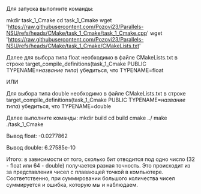 Для запуска выполните команды:

mkdir task_1_Cmake
cd task_1_Cmake
wget 'https://raw.githubusercontent.com/Pozovi23/Parallels-NSU/refs/heads/CMake/task_1_Cmake/task_1_Cmake.cpp'
wget 'https://raw.githubusercontent.com/Pozovi23/Parallels-NSU/refs/heads/CMake/task_1_Cmake/CMakeLists.txt'

Далее для выбора типа float необходимо в файле CMakeLists.txt в строке target_compile_definitions(task_1_Cmake PUBLIC TYPENAME=*название типа*) убедиться, что TYPENAME=float

ИЛИ

Для выбора типа double необходимо в файле CMakeLists.txt в строке target_compile_definitions(task_1_Cmake PUBLIC TYPENAME=*название типа*) убедиться, что TYPENAME=double

Далее выполните команды:
mkdir build
cd build
cmake ../
make
./task_1_Cmake


Вывод float: -0.0277862

Вывод double: 6.27585e-10


Итого: в зависимости от того, сколько бит отводится под одно число (32 - float или 64 - double) получается разная точность. Это происходит из за представления чисел с плавающей точкой в компьютере. Соответственно, при суммировании большого количества чисел суммируется и ошибка, которую мы и наблюдаем.